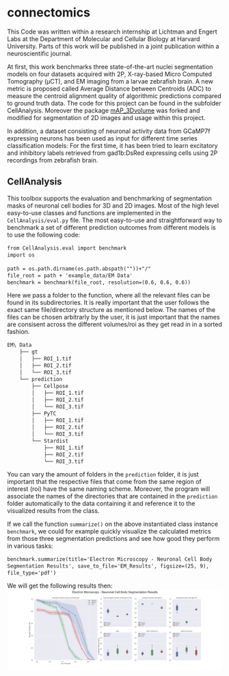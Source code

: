 # connectomics

This Code was written within a research internship at Lichtman and Engert Labs at the Department of Molecular and Cellular Biology at Harvard University. 
Parts of this work will be published in a joint publication within a neuroscientific journal.

At first, this work benchmarks three state-of-the-art nuclei segmentation models on four datasets acquired with 2P, X-ray-based Micro Computed Tomography (μCT), and EM imaging from a larvae zebrafish brain. A new metric is proposed called Average Distance between Centroids (ADC) to measure the centroid alignment quality of algorithmic predictions compared to ground truth data.
The code for this project can be found in the subfolder CellAnalysis. Moreover the package [mAP_3Dvolume](https://github.com/ygCoconut/mAP_3Dvolume) was forked and modified for segmentation of 2D images and usage within this project.

In addition, a dataset consisting of neuronal activity data from GCaMP7f expressing neurons has been used as input for different time series classification models: For the first time, it has been tried to learn excitatory and inhibitory labels retrieved from gad1b:DsRed expressing cells using 2P recordings from zebrafish brain.

## CellAnalysis

This toolbox supports the evaluation and benchmarking of segmentation masks of neuronal cell bodies for 3D and 2D images. Most of the high level easy-to-use classes and functions are implemented in the ```CellAnalysis/eval.py``` file. 
The most easy-to-use and straightforward way to benchmark a set of different prediction outcomes from different models is to use the following code:
```
from CellAnalysis.eval import benchmark
import os

path = os.path.dirname(os.path.abspath(""))+"/"
file_root = path + 'example_data/EM Data'
benchmark = benchmark(file_root, resolution=(0.6, 0.6, 0.6))
```
Here we pass a folder to the function, where all the relevant files can be found in its subdirectories. It is really important that the user follows the exact same file/directory structure as mentioned below. The names of the files can be chosen arbitrarly by the user, it is just important that the names are consisent across the different volumes/roi as they get read in in a sorted fashion.
```
EM\ Data
    ├── gt
    │   ├── ROI_1.tif
    │   ├── ROI_2.tif
    │   └── ROI_3.tif
    └── prediction
        ├── Cellpose
        │   ├── ROI_1.tif
        │   ├── ROI_2.tif
        │   └── ROI_3.tif
        ├── PyTC
        │   ├── ROI_1.tif
        │   ├── ROI_2.tif
        │   └── ROI_3.tif
        └── Stardist
            ├── ROI_1.tif
            ├── ROI_2.tif
            └── ROI_3.tif
```
You can vary the amount of folders in the ```prediction``` folder, it is just important that the respective files that come from the same region of interest (roi) have the same naming scheme. Moreover, the program will associate the names of the directories that are contained in the ```prediction``` folder automatically to the data containing it and reference it to the visualized results from the class.

If we call the function ```summarize()``` on the above instantiated class instance ```benchmark```, we could for example quickly visualize the calculated metrics from those three segmentation predictions and see how good they perform in various tasks:
```
benchmark.summarize(title='Electron Microscopy - Neuronal Cell Body Segmentation Results', save_to_file='EM_Results', figsize=(25, 9), file_type='pdf')
```
We will get the following results then:
![Summary of EM Segmentation Evaluation](https://github.com/paulttt/connectomics/blob/main/figures/EM_Results.png)

